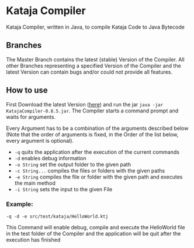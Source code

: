 # Kataja Compiler
Kataja Compiler, written in Java, to compile Kataja Code to Java Bytecode

## Branches
The Master Branch contains the latest (stable) Version of the Compiler. All other Branches representing a specified Version of the Compiler and the latest Version can contain bugs and/or could not provide all features.

## How to use
First Download the latest Version ([here](https://github.com/XaverWeste/Kataja-Compiler/tree/master/releases)) and run the jar ````java -jar KatajaCompiler-0.8.5.jar````. The Compiler starts a command prompt and waits for arguments.

Every Argument has to be a combination of the arguments described below (Note that the order of arguments is fixed, in the Order of the list below, every argument is optional).

- ``-q`` quits the application after the execution of the current commands
- ``-d`` enables debug information
- ``-o String`` set the output folder to the given path
- ``-c String...`` compiles the files or folders with the given paths
- ``-e String`` compiles the file or folder with the given path and executes the main method
- ``-i String`` sets the input to the given File

### Example:

````-q -d -e src/test/kataja/HelloWorld.ktj````

This Command will enable debug, compile and execute the HelloWorld file in the test folder of the Compiler and the application will be quit after the execution has finished